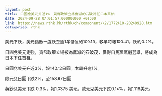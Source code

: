 ```yaml
---
layout: post
title: 日圓兌美元升近1%　貨幣政策立場鷹派的石破茂任日本首相
date: 2024-09-28 07:01:57.000000000 +08:00
link: https://news.rthk.hk/rthk/ch/component/k2/1772410-20240928.htm
categories: rthk
---
```


美元下跌，美元指數一度跌至逾1年低位的100.15，較早時報100.41，跌約0.2%。

日圓兌美元走強，貨幣政策立場被為鷹派的石破茂，贏得自民黨黨魁選舉，將成為日本下任首相。

日圓兌美元升近2%，報142.12日圓。本周升逾1%。

歐元兌日圓下跌2%，至158.67日圓

英鎊兌美元下跌 0.3%，報1.3375 美元。歐元兌美元下跌0.14%，報1.116美元。
